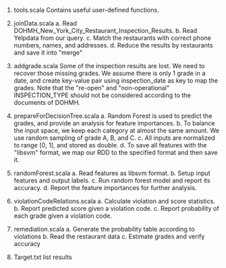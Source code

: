 1. tools.scala
Contains useful user-defined functions.

2. joinData.scala
a. Read DOHMH_New_York_City_Restaurant_Inspection_Results.
b. Read Yelpdata from our query.
c. Match the restaurants with correct phone numbers, names, and addresses.
d. Reduce the results by restaurants and save it into "merge"

3. addgrade.scala
Some of the inspection results are lost. We need to recover those missing grades.
We assume there is only 1 grade in a date, and create key-value pair using inspection_date as key to map the grades.
Note that the "re-open" and "non-operational" INSPECTION_TYPE should not be considered according to the documents of DOHMH.

4. prepareForDecisionTree.scala
a. Random Forest is used to predict the grades, and provide an analysis for feature importances.
b. To balance the input space, we keep each category at almost the same amount. We use random sampling of grade A, B, and C.
c. All inputs are normalized to range [0, 1], and stored as double.
d. To save all features with the "libsvm" format, we map our RDD to the specified format and then save it.

5. randomForest.scala
a. Read features as libsvm format.
b. Setup input features and output labels.
c. Run random forest model and report its accuracy.
d. Report the feature importances for further analysis.

6. violationCodeRelations.scala
a. Calculate violation and score statistics.
b. Report predicted score given a violation code.
c. Report probability of each grade given a violation code.

7. remediation.scala
a. Generate the probability table according to violations
b. Read the restaurant data
c. Estimate grades and verify accuracy

7. Target.txt
list results
